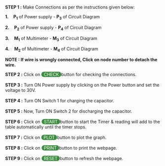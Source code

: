 **STEP 1 :** Make Connections as per the instructions given below:</p>
        <p><b>1.</b>&nbsp; &nbsp; <b>P<sub>1</sub></b> of Power supply - <b>P<sub>3</sub></b> of Circuit Diagram</p> 
        <p><b>2.</b>&nbsp; &nbsp; <b>P<sub>2</sub></b> of Power supply - <b>P<sub>4</sub></b> of Circuit Diagram</p>
        <p><b>3.</b>&nbsp; &nbsp; <b>M<sub>1</sub></b> of Multimeter - <b>M<sub>3</sub></b> of Circuit Diagram</p>
        <p><b>4.</b>&nbsp; &nbsp; <b>M<sub>2</sub></b> of Multimeter - <b>M<sub>4</sub></b> of Circuit Diagram</p> 
        

<p><b>NOTE : If wire is wrongly connected, Click on node number to detach the wire.</b></p>

**STEP 2 :** Click on <span style="border-radius: 20px;
    background: #3e8e41;color: white;cursor: pointer;outline: none;">&nbsp; CHECK&nbsp; </span>button for checking the connections.<br><br>
**STEP 3 :** Turn ON Power supply by clicking on the Power button and set the voltage to 30V.<br><br>
**STEP 4 :** Turn ON Switch 1 for charging the capacitor.<br><br>
**STEP 5 :** Now, Turn ON Switch 2 for discharging the capacitor.<br><br>
**STEP 6 :** Click on <span style="border-radius: 20px;background: #3e8e41;color: white;cursor: pointer;outline: none;">&nbsp; START&nbsp; </span> button to start the Timer & reading will add to the table automatically until the timer stops.<br><br>
**STEP 7 :** Click on <span style="border-radius: 20px;background: #3e8e41;color: white;cursor: pointer;outline: none;">&nbsp; PLOT&nbsp; </span> button to plot the graph.<br><br>
**STEP 8 :** Click on  <span style="border-radius: 20px;
    background: #3e8e41;color: white;cursor: pointer;outline: none;">&nbsp;  PRINT&nbsp; </span> button to print the webpage.<br><br>
**STEP 9 :** Click on  <span style="border-radius: 20px;
    background: #3e8e41;color: white;cursor: pointer;outline: none;">&nbsp;  RESET&nbsp; </span> button to refresh the webpage.<br><br>  

 
